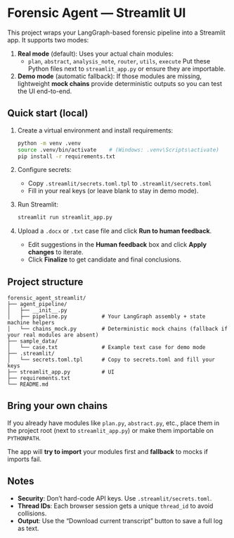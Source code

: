 # Forensic Agent — Streamlit UI

This project wraps your LangGraph-based forensic pipeline into a Streamlit app.
It supports two modes:

1. **Real mode** (default): Uses your actual chain modules:
   - `plan`, `abstract`, `analysis_note`, `router`, `utils`, `execute`
   Put these Python files next to `streamlit_app.py` or ensure they are importable.
2. **Demo mode** (automatic fallback): If those modules are missing, lightweight **mock chains**
   provide deterministic outputs so you can test the UI end-to-end.

## Quick start (local)

1. Create a virtual environment and install requirements:
   ```bash
   python -m venv .venv
   source .venv/bin/activate    # (Windows: .venv\Scripts\activate)
   pip install -r requirements.txt
   ```

2. Configure secrets:
   - Copy `.streamlit/secrets.toml.tpl` to `.streamlit/secrets.toml`
   - Fill in your real keys (or leave blank to stay in demo mode).

3. Run Streamlit:
   ```bash
   streamlit run streamlit_app.py
   ```

4. Upload a `.docx` or `.txt` case file and click **Run to human feedback**.
   - Edit suggestions in the **Human feedback** box and click **Apply changes** to iterate.
   - Click **Finalize** to get candidate and final conclusions.

## Project structure

```
forensic_agent_streamlit/
├── agent_pipeline/
│   ├── __init__.py
│   ├── pipeline.py           # Your LangGraph assembly + state machine helpers
│   └── chains_mock.py        # Deterministic mock chains (fallback if your real modules are absent)
├── sample_data/
│   └── case.txt              # Example text case for demo mode
├── .streamlit/
│   └── secrets.toml.tpl      # Copy to secrets.toml and fill your keys
├── streamlit_app.py          # UI
├── requirements.txt
└── README.md
```

## Bring your own chains

If you already have modules like `plan.py`, `abstract.py`, etc., place them in the project
root (next to `streamlit_app.py`) or make them importable on `PYTHONPATH`.

The app will **try to import** your modules first and **fallback** to mocks if imports fail.

## Notes
- **Security**: Don’t hard-code API keys. Use `.streamlit/secrets.toml`.
- **Thread IDs**: Each browser session gets a unique `thread_id` to avoid collisions.
- **Output**: Use the “Download current transcript” button to save a full log as text.
